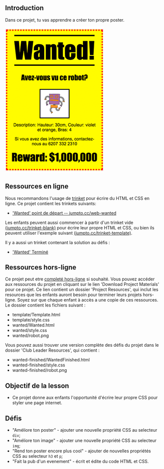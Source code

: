 ## Introduction

Dans ce projet, tu vas apprendre a créer ton propre poster.

![screenshot](images/wanted-final.png)

## Ressources en ligne

Nous recommandons l'usage de [trinket](https://trinket.io/) pour écrire du HTML et CSS en ligne. Ce projet contient les trinkets suivants:

+ ['Wanted' point de départ -- jumpto.cc/web-wanted](http://jumpto.cc/web-wanted)

Les enfants peuvent aussi commencer à partir d'un trinket vide [(jumpto.cc/trinket-blank)](http://jumpto.cc/trinket-blank) pour écrire leur propre HTML et CSS, ou bien ils peuvent utiliser l'exemple suivant [(jumpto.cc/trinket-template)](http://jumpto.cc/trinket-template).


Il y a aussi un trinket contenant la solution au défis :

+ ['Wanted' Terminé](https://trinket.io/html/ebeb56398a)

## Ressources hors-ligne
Ce projet peut etre [completé hors-ligne](../html-css.html) si souhaité. Vous pouvez accéder aux ressources du projet en cliquant sur le lien 'Download Project Materials' pour ce projet. Ce lien contient un dossier 'Project Resources', qui inclut les resources que les enfants auront besoin pour terminer leurs projets hors-ligne. Soyez sur que chaque enfant à accès a une copie de ces ressources. Le dossier contient les fichiers suivant :


+ template/Template.html
+ template/style.css
+ wanted/Wanted.html
+ wanted/style.css
+ wanted/robot.png

Vous pouvez aussi trouver une version complète des défis du projet dans le dossier 'Club Leader Resources', qui contient :

+ wanted-finished/WantedFinished.html
+ wanted-finished/style.css
+ wanted-finished/robot.png

## Objectif de la lesson
+ Ce projet donne aux enfants l'opportunité d'écrire leur propre CSS pour styler une page internet.

## Défis
+ "Améliore ton poster" - ajouter une nouvelle propriété CSS au selecteur `div`;
+ "Améliore ton image" - ajouter une nouvelle propriété CSS au selecteur `img`;
+ "Rend ton poster encore plus cool" - ajouter de nouvelles propriétés CSS au selecteur `h3` et `p`;
+ "Fait la pub d'un evenement" - écrit et édite du code HTML et CSS.
